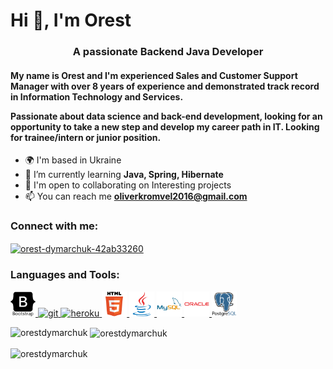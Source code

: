 <h1 align="left">Hi 👋, I'm Orest</h1>
<h3 align="center">A passionate Backend Java Developer</h3>

<h4 align="left"> My name is Orest and I'm experienced Sales and Customer Support Manager with over 8 years of experience and demonstrated track record in Information Technology and Services.

Passionate about data science and back-end development, looking for an opportunity to take a new step and develop my career path in IT. Looking for trainee/intern or junior position.
</h4>

- 🌍 I'm based in Ukraine
- 🌱 I’m currently learning **Java, Spring, Hibernate**
- 🤝  I'm open to collaborating on Interesting projects
- 📫 You can reach me **oliverkromvel2016@gmail.com**

<h3 align="left">Connect with me:</h3>
<p align="left">
<a href="https://linkedin.com/in/orest-dymarchuk-42ab33260" target="blank"><img align="center" src="https://raw.githubusercontent.com/rahuldkjain/github-profile-readme-generator/master/src/images/icons/Social/linked-in-alt.svg" alt="orest-dymarchuk-42ab33260" height="30" width="40" /></a>
</p>

<h3 align="left">Languages and Tools:</h3>
<p align="left"> <a href="https://getbootstrap.com" target="_blank" rel="noreferrer"> <img src="https://raw.githubusercontent.com/devicons/devicon/master/icons/bootstrap/bootstrap-plain-wordmark.svg" alt="bootstrap" width="40" height="40"/> </a> <a href="https://git-scm.com/" target="_blank" rel="noreferrer"> <img src="https://www.vectorlogo.zone/logos/git-scm/git-scm-icon.svg" alt="git" width="40" height="40"/> </a> <a href="https://heroku.com" target="_blank" rel="noreferrer"> <img src="https://www.vectorlogo.zone/logos/heroku/heroku-icon.svg" alt="heroku" width="40" height="40"/> </a> <a href="https://www.w3.org/html/" target="_blank" rel="noreferrer"> <img src="https://raw.githubusercontent.com/devicons/devicon/master/icons/html5/html5-original-wordmark.svg" alt="html5" width="40" height="40"/> </a> <a href="https://www.java.com" target="_blank" rel="noreferrer"> <img src="https://raw.githubusercontent.com/devicons/devicon/master/icons/java/java-original.svg" alt="java" width="40" height="40"/> </a> <a href="https://www.mysql.com/" target="_blank" rel="noreferrer"> <img src="https://raw.githubusercontent.com/devicons/devicon/master/icons/mysql/mysql-original-wordmark.svg" alt="mysql" width="40" height="40"/> </a> <a href="https://www.oracle.com/" target="_blank" rel="noreferrer"> <img src="https://raw.githubusercontent.com/devicons/devicon/master/icons/oracle/oracle-original.svg" alt="oracle" width="40" height="40"/> </a> <a href="https://www.postgresql.org" target="_blank" rel="noreferrer"> <img src="https://raw.githubusercontent.com/devicons/devicon/master/icons/postgresql/postgresql-original-wordmark.svg" alt="postgresql" width="40" height="40"/> </a> </p>

<p><img align="left" src="https://github-readme-stats.vercel.app/api/top-langs?username=orestdymarchuk&show_icons=true&locale=en&layout=compact" alt="orestdymarchuk" /></p>

<p>&nbsp;<img align="center" src="https://github-readme-stats.vercel.app/api?username=orestdymarchuk&show_icons=true&locale=en" alt="orestdymarchuk" /></p>

<p><img align="center" src="https://github-readme-streak-stats.herokuapp.com/?user=orestdymarchuk&" alt="orestdymarchuk" /></p>
